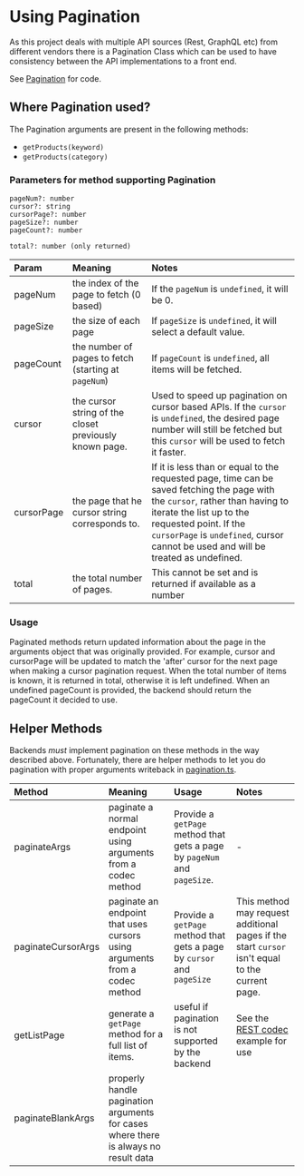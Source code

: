 # Using Pagination

As this project deals with multiple API sources (Rest, GraphQL etc) from different vendors there is a Pagination Class which can be used to have consistency between the API implementations to a front end.

See [Pagination](./../../src/codec/codecs/pagination.ts) for code.

## Where Pagination used?

The Pagination arguments are present in the following methods:

- `getProducts(keyword)`
- `getProducts(category)`

### Parameters for method supporting Pagination

```
pageNum?: number
cursor?: string
cursorPage?: number
pageSize?: number
pageCount?: number

total?: number (only returned)
```

|Param|Meaning|Notes|
|:----|:----|:----|
|pageNum|the index of the page to fetch (0 based)|If the `pageNum` is `undefined`, it will be 0.|
|pageSize|the size of each page|If `pageSize` is `undefined`, it will select a default value.|
|pageCount|the number of pages to fetch (starting at `pageNum`)|If `pageCount` is `undefined`, all items will be fetched.|
|cursor|the cursor string of the closet previously known page.|Used to speed up pagination on cursor based APIs. If the `cursor` is `undefined`, the desired page number will still be fetched but this `cursor` will be used to fetch it faster.|
|cursorPage|the page that he cursor string corresponds to.|If it is less than or equal to the requested page, time can be saved fetching the page with the `cursor`, rather than having to iterate the list up to the requested point. If the `cursorPage` is `undefined`, cursor cannot be used and will be treated as undefined.|
|total|the total number of pages.| This cannot be set and is returned if available as a number|

### Usage
Paginated methods return updated information about the page in the arguments object that was originally provided. For example, cursor and cursorPage will be updated to match the 'after' cursor for the next page when making a cursor pagination request. When the total number of items is known, it is returned in total, otherwise it is left undefined. When an undefined pageCount is provided, the backend should return the pageCount it decided to use.

## Helper Methods
Backends *_must_* implement pagination on these methods in the way described above. Fortunately, there are helper methods to let you do pagination with proper arguments writeback in [pagination.ts](./../../src/codec/codecs/pagination.ts).

|Method|Meaning|Usage|Notes|
|:----|:----|:----|:----|
|paginateArgs|paginate a normal endpoint using arguments from a codec method|Provide a `getPage` method that gets a page by `pageNum` and `pageSize`.|-|
|paginateCursorArgs|paginate an endpoint that uses cursors using arguments from a codec method|Provide a `getPage` method that gets a page by `cursor` and `pageSize`|This method may request additional pages if the start `cursor` isn't equal to the current page.|
|getListPage|generate a `getPage` method for a full list of items. |useful if pagination is not supported by the backend|See the [REST codec](../../src/codec/codecs/commerce/rest/index.ts) example for use|
|paginateBlankArgs|properly handle pagination arguments for cases where there is always no result data| | |




